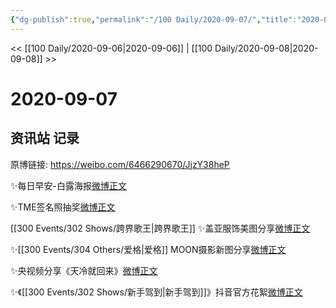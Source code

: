```yaml
---
{"dg-publish":true,"permalink":"/100 Daily/2020-09-07/","title":"2020-09-07","created":"2023-04-07T13:41:38.856+08:00","updated":"2023-04-07T13:42:35.202+08:00"}
---
```



<< [[100 Daily/2020-09-06\|2020-09-06]] | [[100 Daily/2020-09-08\|2020-09-08]] >>

# 2020-09-07

## 资讯站 记录

原博链接: https://weibo.com/6466290670/JjzY38heP

✨每日早安-白露海报[微博正文](https://m.weibo.cn/6466290670/4546436031843840)

✨TME签名照抽奖[微博正文](https://m.weibo.cn/6466290670/4546557339505759)

[[300 Events/302 Shows/跨界歌王\|跨界歌王]]
✨盖亚服饰美图分享[微博正文](https://m.weibo.cn/6466290670/4546482609330061)

✨[[300 Events/304 Others/爱格\|爱格]] MOON摄影新图分享[微博正文](https://m.weibo.cn/6466290670/4546648116300252)

✨央视频分享《天冷就回来》[微博正文](https://m.weibo.cn/6466290670/4546522157162634)

✨《[[300 Events/302 Shows/新手驾到\|新手驾到]]》抖音官方花絮[微博正文](https://m.weibo.cn/6466290670/4546625634830108)
